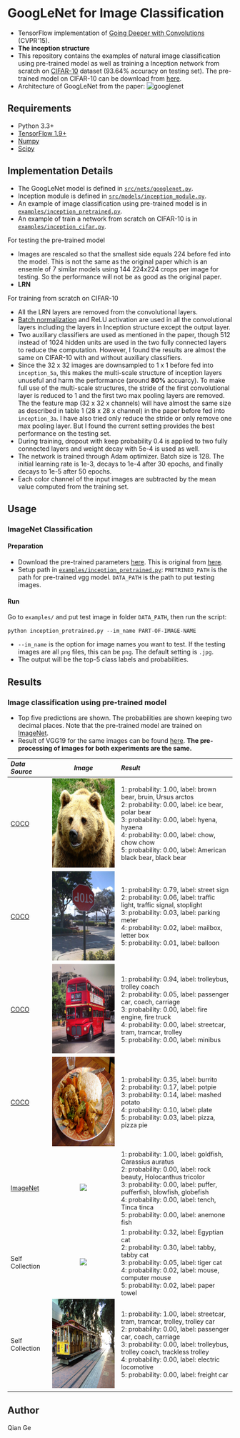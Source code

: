 # GoogLeNet for Image Classification

- TensorFlow implementation of [Going Deeper with Convolutions](https://research.google.com/pubs/pub43022.html) (CVPR'15). 
- **The inception structure**
 - This repository contains the examples of natural image classification using pre-trained model as well as training a Inception network from scratch on [CIFAR-10](https://www.cs.toronto.edu/~kriz/cifar.html) dataset (93.64% accuracy on testing set). The pre-trained model on CIFAR-10 can be download from [here](https://www.dropbox.com/sh/kab0bzpy0zymljx/AAD2YCVm0J1Qmlor8EoPzgQda?dl=0).
- Architecture of GoogLeNet from the paper:
![googlenet](fig/arch.png)

## Requirements
- Python 3.3+
- [TensorFlow 1.9+](https://www.tensorflow.org/)
- [Numpy](http://www.numpy.org/)
- [Scipy](https://www.scipy.org/)

## Implementation Details

- The GoogLeNet model is defined in [`src/nets/googlenet.py`](src/nets/googlenet.py).
- Inception module is defined in [`src/models/inception_module.py`](src/models/inception_module.py).
- An example of image classification using pre-trained model is in [`examples/inception_pretrained.py`](examples/inception_pretrained.py).
- An example of train a network from scratch on CIFAR-10 is in [`examples/inception_cifar.py`](examples/inception_cifar.py).

For testing the pre-trained model
- Images are rescaled so that the smallest side equals 224 before fed into the model. This is not the same as the original paper which is an ensemle of 7 similar models using 144 224x224 crops per image for testing. So the performance will not be as good as the original paper. 
- **LRN**

For training from scratch on CIFAR-10
- All the LRN layers are removed from the convolutional layers.
- [Batch normalization](https://arxiv.org/abs/1502.03167) and ReLU activation are used in all the convolutional layers including the layers in Inception structure except the output layer.
- Two auxiliary classifiers are used as mentioned in the paper, though 512 instead of 1024 hidden units are used in the two fully connected layers to reduce the computation. However, I found the results are almost the same on CIFAR-10 with and without auxiliary classifiers.
- Since the 32 x 32 images are downsampled to 1 x 1 before fed into `inception_5a`, this makes the multi-scale structure of inception layers unuseful and harm the performance (around **80%** accuarcy). To make full use of the multi-scale structures, the stride of the first convolutional layer is reduced to 1 and the first two max pooling layers are removed. The the feature map (32 x 32 x channels) will have almost the same size as described in table 1 (28 x 28 x channel) in the paper before fed into `inception_3a`. I have also tried only reduce the stride or only remove one max pooling layer. But I found the current setting provides the best performance on the testing set.
- During training, dropout with keep probability 0.4 is applied to two fully connected layers and weight decay with 5e-4 is used as well.
- The network is trained through Adam optimizer. Batch size is 128. The initial learning rate is 1e-3, decays to 1e-4 after 30 epochs, and finally decays to 1e-5 after 50 epochs. 
- Each color channel of the input images are subtracted by the mean value computed from the training set.


## Usage
### ImageNet Classification
#### Preparation
- Download the pre-trained parameters [here](https://www.dropbox.com/sh/axnbpd1oe92aoyd/AADpmuFIJTtxS7zkL_LZrROLa?dl=0). This is original from [here](http://www.deeplearningmodel.net/).
- Setup path in [`examples/inception_pretrained.py`](examples/inception_pretrained.py): `PRETRINED_PATH` is the path for pre-trained vgg model. `DATA_PATH` is the path to put testing images.

#### Run
Go to `examples/` and put test image in folder `DATA_PATH`, then run the script:

```
python inception_pretrained.py --im_name PART-OF-IMAGE-NAME
```
- `--im_name` is the option for image names you want to test. If the testing images are all `png` files, this can be `png`. The default setting is `.jpg`.
- The output will be the top-5 class labels and probabilities.


## Results
### Image classification using pre-trained model
- Top five predictions are shown. The probabilities are shown keeping two decimal places. Note that the pre-trained model are trained on [ImageNet](http://www.image-net.org/).
- Result of VGG19 for the same images can be found [here](https://github.com/conan7882/VGG-tensorflow#results). 
**The pre-processing of images for both experiments are the same.** 

*Data Source* | *Image* | *Result* |
|:--|:--:|:--|
[COCO](http://cocodataset.org/#home) |<img src='data/000000000285.jpg' height='200px'>| 1: probability: 1.00, label: brown bear, bruin, Ursus arctos<br>2: probability: 0.00, label: ice bear, polar bear<br>3: probability: 0.00, label: hyena, hyaena<br>4: probability: 0.00, label: chow, chow chow<br>5: probability: 0.00, label: American black bear, black bear
[COCO](http://cocodataset.org/#home) |<img src='data/000000000724.jpg' height='200px'>| 1: probability: 0.79, label: street sign<br>2: probability: 0.06, label: traffic light, traffic signal, stoplight<br>3: probability: 0.03, label: parking meter<br>4: probability: 0.02, label: mailbox, letter box<br>5: probability: 0.01, label: balloon
[COCO](http://cocodataset.org/#home) |<img src='data/000000001584.jpg' height='200px'>|1: probability: 0.94, label: trolleybus, trolley coach<br>2: probability: 0.05, label: passenger car, coach, carriage<br>3: probability: 0.00, label: fire engine, fire truck<br>4: probability: 0.00, label: streetcar, tram, tramcar, trolley<br>5: probability: 0.00, label: minibus
[COCO](http://cocodataset.org/#home) |<img src='data/000000003845.jpg' height='200px'>|1: probability: 0.35, label: burrito<br>2: probability: 0.17, label: potpie<br>3: probability: 0.14, label: mashed potato<br>4: probability: 0.10, label: plate<br>5: probability: 0.03, label: pizza, pizza pie
[ImageNet](http://www.image-net.org/) |<img src='data/ILSVRC2017_test_00000004.jpg' height='200px'>|1: probability: 1.00, label: goldfish, Carassius auratus<br>2: probability: 0.00, label: rock beauty, Holocanthus tricolor<br>3: probability: 0.00, label: puffer, pufferfish, blowfish, globefish<br>4: probability: 0.00, label: tench, Tinca tinca<br>5: probability: 0.00, label: anemone fish
Self Collection | <img src='data/IMG_4379.jpg' height='200px'>|1: probability: 0.32, label: Egyptian cat<br>2: probability: 0.30, label: tabby, tabby cat<br>3: probability: 0.05, label: tiger cat<br>4: probability: 0.02, label: mouse, computer mouse<br>5: probability: 0.02, label: paper towel
Self Collection | <img src='data/IMG_7940.JPG' height='200px'>|1: probability: 1.00, label: streetcar, tram, tramcar, trolley, trolley car<br>2: probability: 0.00, label: passenger car, coach, carriage<br>3: probability: 0.00, label: trolleybus, trolley coach, trackless trolley<br>4: probability: 0.00, label: electric locomotive<br>5: probability: 0.00, label: freight car

## Author
Qian Ge
